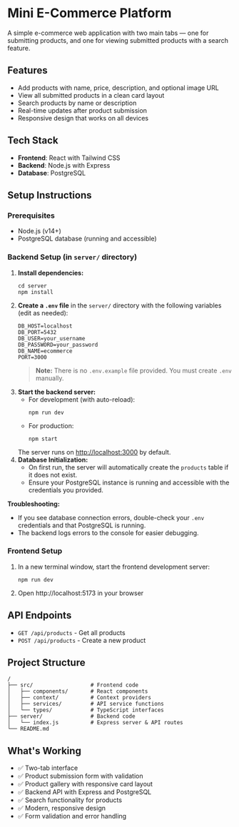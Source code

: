 # Mini E-Commerce Platform

A simple e-commerce web application with two main tabs — one for submitting products, and one for viewing submitted products with a search feature.

## Features

- Add products with name, price, description, and optional image URL
- View all submitted products in a clean card layout
- Search products by name or description
- Real-time updates after product submission
- Responsive design that works on all devices

## Tech Stack

- **Frontend**: React with Tailwind CSS
- **Backend**: Node.js with Express
- **Database**: PostgreSQL

## Setup Instructions

### Prerequisites

- Node.js (v14+)
- PostgreSQL database (running and accessible)

### Backend Setup (in `server/` directory)

1. **Install dependencies:**
   ```
   cd server
   npm install
   ```
2. **Create a `.env` file** in the `server/` directory with the following variables (edit as needed):
   ```
   DB_HOST=localhost
   DB_PORT=5432
   DB_USER=your_username
   DB_PASSWORD=your_password
   DB_NAME=ecommerce
   PORT=3000
   ```
   > **Note:** There is no `.env.example` file provided. You must create `.env` manually.
3. **Start the backend server:**
   - For development (with auto-reload):
     ```
     npm run dev
     ```
   - For production:
     ```
     npm start
     ```
   The server runs on [http://localhost:3000](http://localhost:3000) by default.
4. **Database Initialization:**
   - On first run, the server will automatically create the `products` table if it does not exist.
   - Ensure your PostgreSQL instance is running and accessible with the credentials you provided.

**Troubleshooting:**
- If you see database connection errors, double-check your `.env` credentials and that PostgreSQL is running.
- The backend logs errors to the console for easier debugging.

### Frontend Setup

1. In a new terminal window, start the frontend development server:
   ```
   npm run dev
   ```
2. Open http://localhost:5173 in your browser

## API Endpoints

- `GET /api/products` - Get all products
- `POST /api/products` - Create a new product

## Project Structure

```
/
├── src/                  # Frontend code
│   ├── components/       # React components
│   ├── context/          # Context providers
│   ├── services/         # API service functions
│   └── types/            # TypeScript interfaces
├── server/               # Backend code
│   └── index.js          # Express server & API routes
└── README.md
```

## What's Working

- ✅ Two-tab interface
- ✅ Product submission form with validation
- ✅ Product gallery with responsive card layout
- ✅ Backend API with Express and PostgreSQL
- ✅ Search functionality for products
- ✅ Modern, responsive design
- ✅ Form validation and error handling
